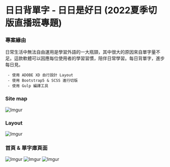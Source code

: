 # 日日背單字 - 日日是好日 (2022夏季切版直播班專題)
### 專案緣由
日常生活中無法自由運用是學習外語的一大瓶頸，其中很大的原因來自單字量不足。這款軟體可以因應每位使用者的學習習慣，陪伴日常學習。每日背單字，進步每日見。
```
 - 使用 ADOBE XD 自行設計 Layout
 - 使用 Bootstrap5 & SCSS 進行切版
 - 使用 Gulp 編譯工具
```
### Site map
![Imgur](https://i.imgur.com/0EUUJI1.png)

### Layout
![Imgur](https://i.imgur.com/cxADIGk.png)
### 首頁 & 單字庫頁面
![Imgur](https://i.imgur.com/9bzmgfL.png)
![Imgur](https://i.imgur.com/G2Xdzde.png)
![Imgur](https://i.imgur.com/bQa9rpK.png)




